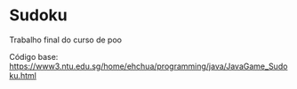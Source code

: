 # Sudoku

Trabalho final do curso de poo

Código base: https://www3.ntu.edu.sg/home/ehchua/programming/java/JavaGame_Sudoku.html